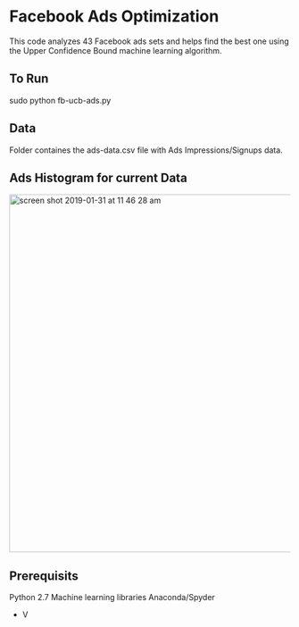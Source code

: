 # Facebook Ads Optimization 
This code analyzes 43 Facebook ads sets and helps find the best one using the Upper Confidence Bound machine learning algorithm.

## To Run
sudo python fb-ucb-ads.py

## Data
Folder containes the ads-data.csv file with Ads Impressions/Signups data.

## Ads Histogram for current Data
<img width="641" alt="screen shot 2019-01-31 at 11 46 28 am" src="https://user-images.githubusercontent.com/5276190/52034823-2f6fa200-254f-11e9-93b2-5e309462e942.png">

## Prerequisits
Python 2.7
Machine learning libraries
Anaconda/Spyder

- V
